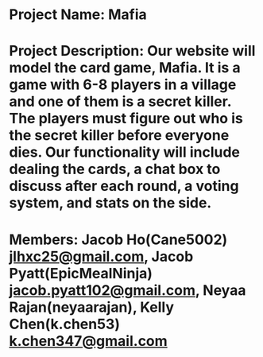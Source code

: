 # Project Name: Mafia
# Project Description: Our website will model the card game, Mafia. It is a game with 6-8 players in a village and one of them is a secret killer. The players must figure out who is the secret killer before everyone dies. Our functionality will include dealing the cards, a chat box to discuss after each round, a voting system, and stats on the side.
# Members: Jacob Ho(Cane5002) jlhxc25@gmail.com, Jacob Pyatt(EpicMealNinja) jacob.pyatt102@gmail.com, Neyaa Rajan(neyaarajan), Kelly Chen(k.chen53) k.chen347@gmail.com
